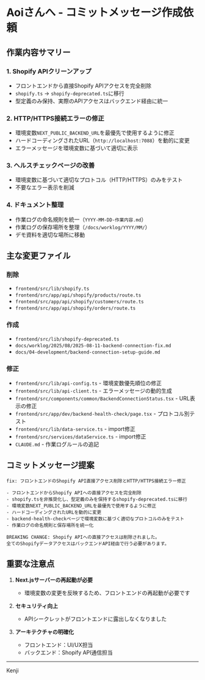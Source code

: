 # Aoiさんへ - コミットメッセージ作成依頼

## 作業内容サマリー

### 1. Shopify APIクリーンアップ
- フロントエンドから直接Shopify APIアクセスを完全削除
- `shopify.ts` → `shopify-deprecated.ts`に移行
- 型定義のみ保持、実際のAPIアクセスはバックエンド経由に統一

### 2. HTTP/HTTPS接続エラーの修正
- 環境変数`NEXT_PUBLIC_BACKEND_URL`を最優先で使用するように修正
- ハードコーディングされたURL（`http://localhost:7088`）を動的に変更
- エラーメッセージを環境変数に基づいて適切に表示

### 3. ヘルスチェックページの改善
- 環境変数に基づいて適切なプロトコル（HTTP/HTTPS）のみをテスト
- 不要なエラー表示を削減

### 4. ドキュメント整理
- 作業ログの命名規則を統一（`YYYY-MM-DD-作業内容.md`）
- 作業ログの保存場所を整理（`/docs/worklog/YYYY/MM/`）
- デモ資料を適切な場所に移動

## 主な変更ファイル

### 削除
- `frontend/src/lib/shopify.ts`
- `frontend/src/app/api/shopify/products/route.ts`
- `frontend/src/app/api/shopify/customers/route.ts`
- `frontend/src/app/api/shopify/orders/route.ts`

### 作成
- `frontend/src/lib/shopify-deprecated.ts`
- `docs/worklog/2025/08/2025-08-11-backend-connection-fix.md`
- `docs/04-development/backend-connection-setup-guide.md`

### 修正
- `frontend/src/lib/api-config.ts` - 環境変数優先順位の修正
- `frontend/src/lib/api-client.ts` - エラーメッセージの動的生成
- `frontend/src/components/common/BackendConnectionStatus.tsx` - URL表示の修正
- `frontend/src/app/dev/backend-health-check/page.tsx` - プロトコル別テスト
- `frontend/src/lib/data-service.ts` - import修正
- `frontend/src/services/dataService.ts` - import修正
- `CLAUDE.md` - 作業ログルールの追記

## コミットメッセージ提案

```
fix: フロントエンドのShopify API直接アクセス削除とHTTP/HTTPS接続エラー修正

- フロントエンドからShopify APIへの直接アクセスを完全削除
- shopify.tsを非推奨化し、型定義のみを保持するshopify-deprecated.tsに移行
- 環境変数NEXT_PUBLIC_BACKEND_URLを最優先で使用するように修正
- ハードコーディングされたURLを動的に変更
- backend-health-checkページで環境変数に基づく適切なプロトコルのみをテスト
- 作業ログの命名規則と保存場所を統一化

BREAKING CHANGE: Shopify APIへの直接アクセスは削除されました。
全てのShopifyデータアクセスはバックエンドAPI経由で行う必要があります。
```

## 重要な注意点

1. **Next.jsサーバーの再起動が必要**
   - 環境変数の変更を反映するため、フロントエンドの再起動が必要です

2. **セキュリティ向上**
   - APIシークレットがフロントエンドに露出しなくなりました

3. **アーキテクチャの明確化**
   - フロントエンド：UI/UX担当
   - バックエンド：Shopify API通信担当

---
Kenji